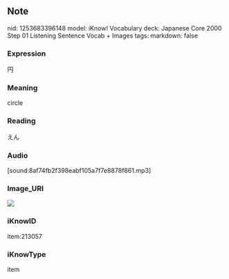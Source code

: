 ## Note
nid: 1253683396148
model: iKnow! Vocabulary
deck: Japanese Core 2000 Step 01 Listening Sentence Vocab + Images
tags: 
markdown: false

### Expression
円

### Meaning
circle

### Reading
えん

### Audio
[sound:8af74fb2f398eabf105a7f7e8878f861.mp3]

### Image_URI
<!DOCTYPE html>
<title></title>
<img src="0fc976e7ac437c764ae72e171c7b42c3.jpg">



### iKnowID
item:213057

### iKnowType
item

